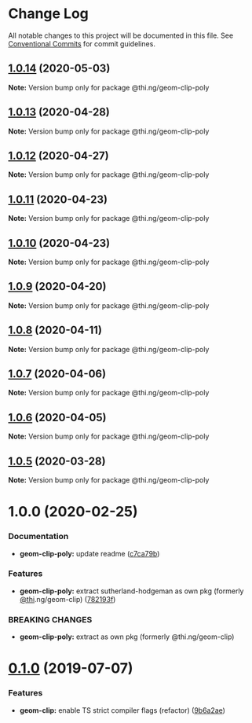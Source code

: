 # Change Log

All notable changes to this project will be documented in this file.
See [Conventional Commits](https://conventionalcommits.org) for commit guidelines.

## [1.0.14](https://github.com/thi-ng/umbrella/compare/@thi.ng/geom-clip-poly@1.0.13...@thi.ng/geom-clip-poly@1.0.14) (2020-05-03)

**Note:** Version bump only for package @thi.ng/geom-clip-poly





## [1.0.13](https://github.com/thi-ng/umbrella/compare/@thi.ng/geom-clip-poly@1.0.12...@thi.ng/geom-clip-poly@1.0.13) (2020-04-28)

**Note:** Version bump only for package @thi.ng/geom-clip-poly





## [1.0.12](https://github.com/thi-ng/umbrella/compare/@thi.ng/geom-clip-poly@1.0.11...@thi.ng/geom-clip-poly@1.0.12) (2020-04-27)

**Note:** Version bump only for package @thi.ng/geom-clip-poly





## [1.0.11](https://github.com/thi-ng/umbrella/compare/@thi.ng/geom-clip-poly@1.0.10...@thi.ng/geom-clip-poly@1.0.11) (2020-04-23)

**Note:** Version bump only for package @thi.ng/geom-clip-poly





## [1.0.10](https://github.com/thi-ng/umbrella/compare/@thi.ng/geom-clip-poly@1.0.9...@thi.ng/geom-clip-poly@1.0.10) (2020-04-23)

**Note:** Version bump only for package @thi.ng/geom-clip-poly





## [1.0.9](https://github.com/thi-ng/umbrella/compare/@thi.ng/geom-clip-poly@1.0.8...@thi.ng/geom-clip-poly@1.0.9) (2020-04-20)

**Note:** Version bump only for package @thi.ng/geom-clip-poly





## [1.0.8](https://github.com/thi-ng/umbrella/compare/@thi.ng/geom-clip-poly@1.0.7...@thi.ng/geom-clip-poly@1.0.8) (2020-04-11)

**Note:** Version bump only for package @thi.ng/geom-clip-poly





## [1.0.7](https://github.com/thi-ng/umbrella/compare/@thi.ng/geom-clip-poly@1.0.6...@thi.ng/geom-clip-poly@1.0.7) (2020-04-06)

**Note:** Version bump only for package @thi.ng/geom-clip-poly





## [1.0.6](https://github.com/thi-ng/umbrella/compare/@thi.ng/geom-clip-poly@1.0.5...@thi.ng/geom-clip-poly@1.0.6) (2020-04-05)

**Note:** Version bump only for package @thi.ng/geom-clip-poly





## [1.0.5](https://github.com/thi-ng/umbrella/compare/@thi.ng/geom-clip-poly@1.0.4...@thi.ng/geom-clip-poly@1.0.5) (2020-03-28)

**Note:** Version bump only for package @thi.ng/geom-clip-poly





# 1.0.0 (2020-02-25)


### Documentation

* **geom-clip-poly:** update readme ([c7ca79b](https://github.com/thi-ng/umbrella/commit/c7ca79b7e5e3d6badca2baa79fef8870ad9f9309))


### Features

* **geom-clip-poly:** extract sutherland-hodgeman as own pkg (formerly [@thi](https://github.com/thi).ng/geom-clip) ([782193f](https://github.com/thi-ng/umbrella/commit/782193f2fc06c18a564d5b983839f55b9143b4f7))


### BREAKING CHANGES

* **geom-clip-poly:** extract as own pkg (formerly @thi.ng/geom-clip)





# [0.1.0](https://github.com/thi-ng/umbrella/compare/@thi.ng/geom-clip@0.0.19...@thi.ng/geom-clip@0.1.0) (2019-07-07)

### Features

* **geom-clip:** enable TS strict compiler flags (refactor) ([9b6a2ae](https://github.com/thi-ng/umbrella/commit/9b6a2ae))
